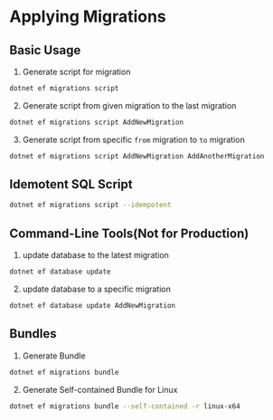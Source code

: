 # Applying Migrations

## Basic Usage

1. Generate script for migration

```bash
dotnet ef migrations script
```

2. Generate script from given migration to the last migration

```bash
dotnet ef migrations script AddNewMigration
```

3. Generate script from specific `from` migration to `to` migration

```bash
dotnet ef migrations script AddNewMigration AddAnotherMigration
```

## Idemotent SQL Script

```bash
dotnet ef migrations script --idempotent
```

## Command-Line Tools(Not for Production)

1. update database to the latest migration

```bash
dotnet ef database update
```

2. update database to a specific migration

```bash
dotnet ef database update AddNewMigration
```

## Bundles

1. Generate Bundle

```bash
dotnet ef migrations bundle
```

2. Generate Self-contained Bundle for Linux

```bash
dotnet ef migrations bundle --self-contained -r linux-x64
```

